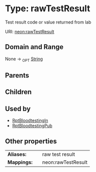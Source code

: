 
# Type: rawTestResult


Test result code or value returned from lab

URI: [neon:rawTestResult](https://data.neonscience.org/rawTestResult)


## Domain and Range

None ->  <sub>OPT</sub> [String](types/String.md)

## Parents


## Children


## Used by

 * [RptBloodtestingIn](RptBloodtestingIn.md)
 * [RptBloodtestingPub](RptBloodtestingPub.md)

## Other properties

|  |  |  |
| --- | --- | --- |
| **Aliases:** | | raw test result |
| **Mappings:** | | neon:rawTestResult |

